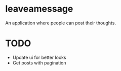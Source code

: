 # leaveamessage
An application where people can post their thoughts.

# TODO
- Update ui for better looks
- Get posts with pagination
